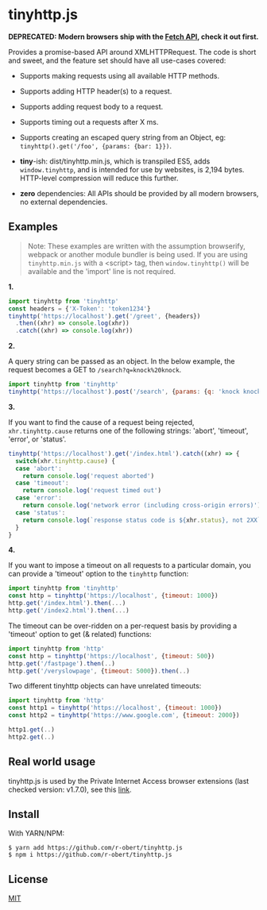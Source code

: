 # tinyhttp.js

**DEPRECATED: Modern browsers ship with the [Fetch API](https://developer.mozilla.org/en-US/docs/Web/API/Fetch_API), check it out first.**

Provides a promise-based API around XMLHTTPRequest. The code is short and sweet,
and the feature set should have all use-cases covered:

* Supports making requests using all available HTTP methods.

* Supports adding HTTP header(s) to a request.

* Supports adding request body to a request.

* Supports timing out a requests after X ms.

* Supports creating an escaped query string from an Object, eg:
  `tinyhttp().get('/foo', {params: {bar: 1}})`.

* **tiny**-ish: dist/tinyhttp.min.js, which is transpiled ES5,
  adds `window.tinyhttp`, and is intended for use by websites,
  is 2,194 bytes. HTTP-level compression will reduce this further.

* **zero** dependencies: All APIs should be provided by all
  modern browsers, no external dependencies.

## Examples

> Note: These examples are written with the assumption
  browserify, webpack or another module bundler is being used.
  If you are using `tinyhttp.min.js` with a &lt;script&gt; tag,
  then `window.tinyhttp()` will be available and the 'import' line
  is not required.

__1.__

```javascript
import tinyhttp from 'tinyhttp'
const headers = {'X-Token': 'token1234'}
tinyhttp('https://localhost').get('/greet', {headers})
  .then((xhr) => console.log(xhr))
  .catch((xhr) => console.log(xhr))
```

__2.__

A query string can be passed as an object.
In the below example, the request becomes a GET
to `/search?q=knock%20knock`.

```javascript
import tinyhttp from 'tinyhttp'
tinyhttp('https://localhost').post('/search', {params: {q: 'knock knock'}})
```

__3.__

If you want to find the cause of a request being rejected, `xhr.tinyhttp.cause` returns one of the following strings:
'abort', 'timeout', 'error', or 'status'.

```javascript
tinyhttp('https://localhost').get('/index.html').catch((xhr) => {
  switch(xhr.tinyhttp.cause) {
  case 'abort':
    return console.log('request aborted')
  case 'timeout':
    return console.log('request timed out')
  case 'error':
    return console.log('network error (including cross-origin errors)')
  case 'status':
    return console.log(`response status code is ${xhr.status}, not 2XX`)
  }
}
```

__4.__

If you want to impose a timeout on all requests to a
particular domain, you can provide a 'timeout' option to
the `tinyhttp` function:

```javascript
import tinyhttp from 'tinyhttp'
const http = tinyhttp('https://localhost', {timeout: 1000})
http.get('/index.html').then(...)
http.get('/index2.html').then(...)
```

The timeout can be over-ridden on a per-request basis by providing
a 'timeout' option to get (& related) functions:

```javascript
import tinyhttp from 'http'
const http = tinyhttp('https://localhost', {timeout: 500})
http.get('/fastpage').then(..)
http.get('/veryslowpage', {timeout: 5000}).then(..)
```

Two different tinyhttp objects can have unrelated timeouts:

```javascript
import tinyhttp from 'http'
const http1 = tinyhttp('https://localhost', {timeout: 1000})
const http2 = tinyhttp('https://www.google.com', {timeout: 2000})

http1.get(..)
http2.get(..)
```

## Real world usage

tinyhttp.js is used by the Private Internet Access browser extensions
(last checked version: v1.7.0), see this [link](https://github.com/pia-foss/extension-chrome/blob/7530fb78ca23aff8f5874f740cbb4dc4af8cacef/package.json#L49).

## Install

With YARN/NPM:

    $ yarn add https://github.com/r-obert/tinyhttp.js
    $ npm i https://github.com/r-obert/tinyhttp.js

## License

[MIT](./LICENSE.txt)

